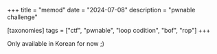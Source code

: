 +++
title = "memod"
date = "2024-07-08"
description = "pwnable challenge"

[taxonomies]
tags = ["ctf", "pwnable", "loop codition", "bof", "rop"]
+++

Only available in Korean for now ;)